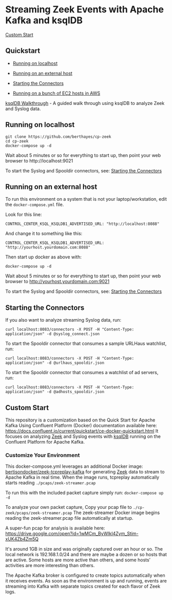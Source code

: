 # Streaming Zeek Events with Apache Kafka and ksqlDB
[Custom Start](https://github.com/berthayes/cp-zeek/#Custom-Start)
## Quickstart
- [Running on localhost](https://github.com/berthayes/cp-zeek/#Running-on-localhost)

- [Running on an external host](https://github.com/berthayes/cp-zeek/#Running-on-an-external-host)

- [Starting the Connectors](https://github.com/berthayes/cp-zeek/#Starting-the-Connectors)

- [Running on a bunch of EC2 hosts in AWS](https://github.com/berthayes/cp-zeek/blob/master/README.md)

[ksqlDB Walkthrough](ksqldb_walkthrough.md) - A guided walk through using ksqlDB to analyze Zeek and Syslog data.


## Running on localhost
``` 
git clone https://github.com/berthayes/cp-zeek
cd cp-zeek
docker-compose up -d
```

Wait about 5 minutes or so for everything to start up, then point your web browser to http://localhost:9021

To start the Syslog and Spooldir connectors, see: [Starting the Connectors](https://github.com/berthayes/cp-zeek/#Starting-the-Connectors) 

## Running on an external host
To run this environment on a system that is not your laptop/workstation, edit the `docker-compose.yml` file.

Look for this line:
```
CONTROL_CENTER_KSQL_KSQLDB1_ADVERTISED_URL: "http://localhost:8088"
```
And change it to something like this:
```
CONTROL_CENTER_KSQL_KSQLDB1_ADVERTISED_URL: "http://yourhost.yourdomain.com:8088"
```
Then start up docker as above with:
```
docker-compose up -d
```
Wait about 5 minutes or so for everything to start up, then point your web browser to http://yourhost.yourdomain.com:9021

To start the Syslog and Spooldir connectors, see: [Starting the Connectors](https://github.com/berthayes/cp-zeek/#Starting-the-Connectors) 


## Starting the Connectors

If you also want to analyze streaming Syslog data, run:

```
curl localhost:8083/connectors -X POST -H "Content-Type: application/json" -d @syslog_connect.json
```

To start the Spooldir connector that consumes a sample URLHaus watchlist, run:
```
curl localhost:8083/connectors -X POST -H "Content-Type: application/json" -d @urlhaus_spooldir.json
```

To start the Spooldir connector that consumes a watchlist of ad servers, run:
```
curl localhost:8083/connectors -X POST -H "Content-Type: application/json" -d @adhosts_spooldir.json
```

## Custom Start

This repository is a customization based on the Quick Start for Apache Kafka Using Confluent Platform (Docker) documentation available here: https://docs.confluent.io/current/quickstart/ce-docker-quickstart.html It focuses on analyzing [Zeek](https://zeek.org) and Syslog events with [ksqlDB](https://ksqldb.io) running on the Confluent Platform for Apache Kafka.


### Customize Your Environment

This docker-compose.yml leverages an additional Docker image: [bertisondocker/zeek-tcpreplay-kafka](https://github.com/berthayes/zeek-tcpreplay-kafka) for generating [Zeek](https://zeek.org) data to stream to Apache Kafka in real time.  When the image runs, tcpreplay automatically starts reading `./pcaps/zeek-streamer.pcap`

To run this with the included packet capture simply run: 
`docker-compose up -d`

To analyze your own packet capture, Copy your pcap file to `./cp-zeek/pcaps/zeek-streamer.pcap` The zeek-streamer Docker image begins reading the zeek-streamer.pcap file automatically at startup.

A super-fun pcap for analysis is available here:
https://drive.google.com/open?id=1wMCm_ByWlkI4Zym_Stim-xUK4Zb4Zm5Q

It's around 1GB in size and was originally captured over an hour or so.  The local network is 192.168.1.0/24 and there are maybe a dozen or so hosts that are active.  Some hosts are more active than others, and some hosts’ activities are more interesting than others.

The Apache Kafka broker is configured to create topics automatically when it receives events.  As soon as the environment is up and running, events are streaming into Kafka with separate topics created for each flavor of Zeek logs.